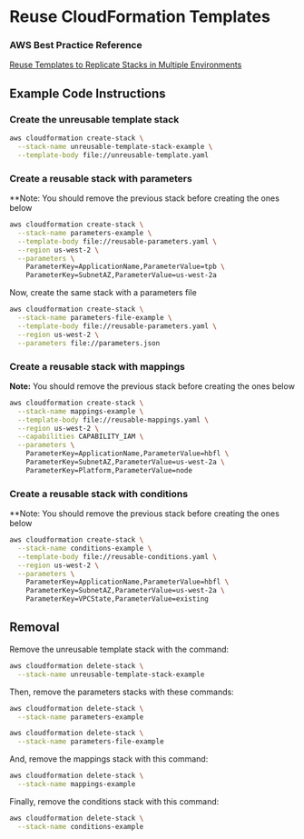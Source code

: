 # Reuse CloudFormation Templates

### AWS Best Practice Reference
[Reuse Templates to Replicate Stacks in Multiple Environments](https://docs.aws.amazon.com/AWSCloudFormation/latest/UserGuide/best-practices.html#reuse)

## Example Code Instructions

### Create the unreusable template stack

```sh
aws cloudformation create-stack \
  --stack-name unreusable-template-stack-example \
  --template-body file://unreusable-template.yaml
```

### Create a reusable stack with parameters

**Note: You should remove the previous stack before creating the ones below

```sh
aws cloudformation create-stack \
  --stack-name parameters-example \
  --template-body file://reusable-parameters.yaml \
  --region us-west-2 \
  --parameters \
    ParameterKey=ApplicationName,ParameterValue=tpb \
    ParameterKey=SubnetAZ,ParameterValue=us-west-2a
```
Now, create the same stack with a parameters file

```sh
aws cloudformation create-stack \
  --stack-name parameters-file-example \
  --template-body file://reusable-parameters.yaml \
  --region us-west-2 \
  --parameters file://parameters.json
```

### Create a reusable stack with mappings

**Note:** You should remove the previous stack before creating the ones below

```sh
aws cloudformation create-stack \
  --stack-name mappings-example \
  --template-body file://reusable-mappings.yaml \
  --region us-west-2 \
  --capabilities CAPABILITY_IAM \
  --parameters \
    ParameterKey=ApplicationName,ParameterValue=hbfl \
    ParameterKey=SubnetAZ,ParameterValue=us-west-2a \
    ParameterKey=Platform,ParameterValue=node
```

### Create a reusable stack with conditions

**Note: You should remove the previous stack before creating the ones below

```sh
aws cloudformation create-stack \
  --stack-name conditions-example \
  --template-body file://reusable-conditions.yaml \
  --region us-west-2 \
  --parameters \
    ParameterKey=ApplicationName,ParameterValue=hbfl \
    ParameterKey=SubnetAZ,ParameterValue=us-west-2a \
    ParameterKey=VPCState,ParameterValue=existing
```

## Removal

Remove the unreusable template stack with the command:
```sh
aws cloudformation delete-stack \
  --stack-name unreusable-template-stack-example
```

Then, remove the parameters stacks with these commands:
```sh
aws cloudformation delete-stack \
  --stack-name parameters-example
```

```sh
aws cloudformation delete-stack \
  --stack-name parameters-file-example
```

And, remove the mappings stack with this command:
```sh
aws cloudformation delete-stack \
  --stack-name mappings-example
```

Finally, remove the conditions stack with this command:
```sh
aws cloudformation delete-stack \
  --stack-name conditions-example
```